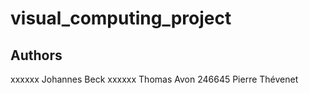 # visual_computing_project



## Authors
  xxxxxx Johannes Beck
  xxxxxx Thomas Avon
  246645 Pierre Thévenet
